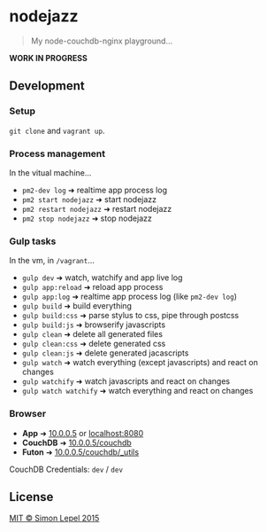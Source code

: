nodejazz
========

  > My node-couchdb-nginx playground…

**WORK IN PROGRESS**


## Development


### Setup

`git clone` and `vagrant up`.


### Process management

In the vitual machine…

  - `pm2-dev log` ➜ realtime app process log
  - `pm2 start nodejazz` ➜ start nodejazz
  - `pm2 restart nodejazz` ➜ restart nodejazz
  - `pm2 stop nodejazz` ➜ stop nodejazz


### Gulp tasks

In the vm, in `/vagrant`…

  - `gulp dev` ➜ watch, watchify and app live log
  - `gulp app:reload` ➜ reload app process
  - `gulp app:log` ➜ realtime app process log (like `pm2-dev log`)
  - `gulp build` ➜ build everything
  - `gulp build:css` ➜ parse stylus to css, pipe through postcss
  - `gulp build:js` ➜ browserify javascripts
  - `gulp clean` ➜ delete all generated files
  - `gulp clean:css` ➜ delete generated css
  - `gulp clean:js` ➜ delete generated jacascripts
  - `gulp watch` ➜ watch everything (except javascripts) and react on changes
  - `gulp watchify` ➜ watch javascripts and react on changes
  - `gulp watch watchify` ➜ watch everything and react on changes


### Browser

  - **App** ➜ [10.0.0.5](http://10.0.0.5/) or [localhost:8080](http://localhost:8080/)
  - **CouchDB** ➜ [10.0.0.5/couchdb](http://10.0.0.5/couchdb)
  - **Futon** ➜ [10.0.0.5/couchdb/_utils](http://10.0.0.5/couchdb/_utils)

CouchDB Credentials: `dev` / `dev`


## License

[MIT &copy; Simon Lepel 2015](http://simbo.mit-license.org/)
